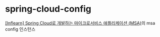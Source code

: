 # spring-cloud-config
[[Inflearn] Spring Cloud로 개발하는 마이크로서비스 애플리케이션 (MSA)](https://www.inflearn.com/course/스프링-클라우드-마이크로서비스/dashboard)의 msa config 인스턴스
